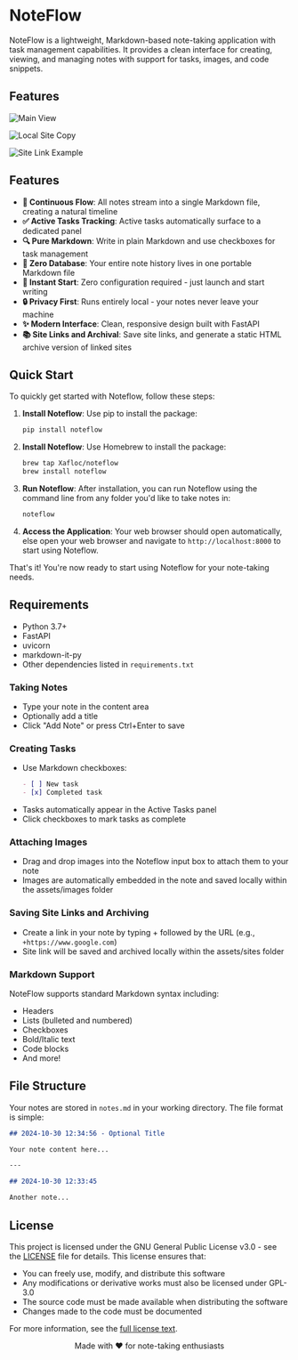 # NoteFlow

NoteFlow is a lightweight, Markdown-based note-taking application with task management capabilities. It provides a clean interface for creating, viewing, and managing notes with support for tasks, images, and code snippets.

## Features

![Main View](/screenshot_1.png)

![Local Site Copy](/screenshot_2.png)

![Site Link Example](/screenshot_3.png)

## Features

- **📝 Continuous Flow**: All notes stream into a single Markdown file, creating a natural timeline
- **✅ Active Tasks Tracking**: Active tasks automatically surface to a dedicated panel
- **🔍 Pure Markdown**: Write in plain Markdown and use checkboxes for task management
- **💾 Zero Database**: Your entire note history lives in one portable Markdown file
- **🚀 Instant Start**: Zero configuration required - just launch and start writing
- **🔒 Privacy First**: Runs entirely local - your notes never leave your machine
- **✨ Modern Interface**: Clean, responsive design built with FastAPI
- **📚 Site Links and Archival**: Save site links, and generate a static HTML archive version of linked sites

## Quick Start

To quickly get started with Noteflow, follow these steps:

1. **Install Noteflow**: Use pip to install the package:

   ```bash
   pip install noteflow
   ```

2. **Install Noteflow**: Use Homebrew to install the package:

   ```bash
   brew tap Xafloc/noteflow
   brew install noteflow
   ```

3. **Run Noteflow**: After installation, you can run Noteflow using the command line from any folder you'd like to take notes in:

   ```bash
   noteflow
   ```

4. **Access the Application**: Your web browser should open automatically, else open your web browser and navigate to `http://localhost:8000` to start using Noteflow.

That's it! You're now ready to start using Noteflow for your note-taking needs.

## Requirements

- Python 3.7+
- FastAPI
- uvicorn
- markdown-it-py
- Other dependencies listed in `requirements.txt`

### Taking Notes

- Type your note in the content area
- Optionally add a title
- Click "Add Note" or press Ctrl+Enter to save

### Creating Tasks

- Use Markdown checkboxes:
  ```markdown
  - [ ] New task
  - [x] Completed task
  ```
- Tasks automatically appear in the Active Tasks panel
- Click checkboxes to mark tasks as complete

### Attaching Images

- Drag and drop images into the Noteflow input box to attach them to your note
- Images are automatically embedded in the note and saved locally within the assets/images folder

### Saving Site Links and Archiving

- Create a link in your note by typing + followed by the URL (e.g., `+https://www.google.com`)
- Site link will be saved and archived locally within the assets/sites folder

### Markdown Support

NoteFlow supports standard Markdown syntax including:
- Headers
- Lists (bulleted and numbered)
- Checkboxes
- Bold/Italic text
- Code blocks
- And more!

## File Structure

Your notes are stored in `notes.md` in your working directory. The file format is simple:

```markdown
## 2024-10-30 12:34:56 - Optional Title

Your note content here...

---

## 2024-10-30 12:33:45

Another note...
```

## License

This project is licensed under the GNU General Public License v3.0 - see the [LICENSE](LICENSE) file for details. This license ensures that:

- You can freely use, modify, and distribute this software
- Any modifications or derivative works must also be licensed under GPL-3.0
- The source code must be made available when distributing the software
- Changes made to the code must be documented

For more information, see the [full license text](https://www.gnu.org/licenses/gpl-3.0.en.html).

<div align="center">
Made with ❤️ for note-taking enthusiasts
</div>
